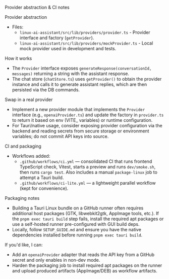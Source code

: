 Provider abstraction & CI notes

Provider abstraction

- Files:
  - `linux-ai-assistant/src/lib/providers/provider.ts` - Provider interface and factory (`getProvider`).
  - `linux-ai-assistant/src/lib/providers/mockProvider.ts` - Local mock provider used in development and tests.

How it works

- The `Provider` interface exposes `generateResponse(conversationId, messages)` returning a string with the assistant response.
- The chat store (`chatStore.ts`) uses `getProvider()` to obtain the provider instance and calls it to generate assistant replies, which are then persisted via the DB commands.

Swap in a real provider

- Implement a new provider module that implements the `Provider` interface (e.g., `openaiProvider.ts`) and update the factory in `provider.ts` to return it based on env (VITE_ variables) or runtime configuration.
- For Tauri/native usage, consider exposing provider configuration via the backend and reading secrets from secure storage or environment variables; do not commit API keys into source.

CI and packaging

- Workflows added:
  - `.github/workflows/ci.yml` — consolidated CI that runs frontend TypeScript check, Vitest, starts a preview and runs `dev/smoke.sh`, then runs `cargo test`. Also includes a manual `package-linux` job to attempt a Tauri build.
  - `.github/workflows/ci-lite.yml` — a lightweight parallel workflow (kept for convenience).

Packaging notes

- Building a Tauri Linux bundle on a GitHub runner often requires additional host packages (GTK, libwebkit2gtk, AppImage tools, etc.). If the `pnpm exec tauri build` step fails, install the required apt packages or use a self-hosted runner pre-configured with GUI build deps.
- Locally, follow `SETUP_GUIDE.md` and ensure you have the native dependencies installed before running `pnpm exec tauri build`.

If you'd like, I can:

- Add an `openaiProvider` adapter that reads the API key from a GitHub secret and only enables in non-dev mode.
- Harden the packaging job to install required apt packages on the runner and upload produced artifacts (AppImage/DEB) as workflow artifacts.
